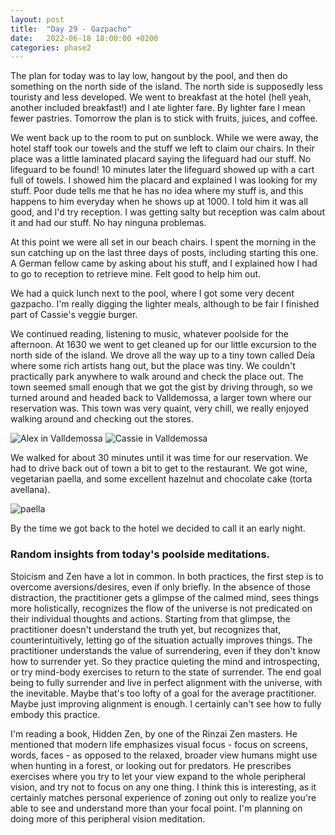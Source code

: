 ```yaml
---
layout: post
title:  "Day 29 - Gazpacho"
date:   2022-06-18 18:00:00 +0200
categories: phase2
---
```


The plan for today was to lay low, hangout by the pool, and then do something on the north side of the island. The north side is supposedly less touristy and
less developed. We went to breakfast at the hotel (hell yeah, another included breakfast!) and I ate lighter fare. By lighter fare I mean fewer pastries. Tomorrow
the plan is to stick with fruits, juices, and coffee.

We went back up to the room to put on sunblock. While we were away, the hotel staff took our towels and the stuff we left to claim our chairs. In their place was a
little laminated placard saying the lifeguard had our stuff. No lifeguard to be found! 10 minutes later the lifeguard showed up with a cart full of towels. I
showed him the placard and explained I was looking for my stuff. Poor dude tells me that he has no idea where my stuff is, and this happens to him everyday
when he shows up at 1000. I told him it was all good, and I'd try reception. I was getting salty but reception was calm about it and had our stuff. No hay
ninguna problemas.

At this point we were all set in our beach chairs. I spent the morning in the sun catching up on the last three days of posts, including starting this one. A German
fellow came by asking about his stuff, and I explained how I had to go to reception to retrieve mine. Felt good to help him out.

We had a quick lunch next to the pool, where I got some very decent gazpacho. I'm really digging the lighter meals, although to be fair I finished part of Cassie's
veggie burger. 

We continued reading, listening to music, whatever poolside for the afternoon. At 1630 we went to get cleaned up for our little excursion to the north side of the
island. We drove all the way up to a tiny town called Deía where some rich artists hang out, but the place was tiny. We couldn't practically park anywhere to walk
around and check the place out. The town seemed small enough that we got the gist by driving through, so we turned around and headed back to Valldemossa, a larger
town where our reservation was. This town was very quaint, very chill, we really enjoyed walking around and checking out the stores.

![Alex in Valldemossa]({{site.baseurl}}/img/2022-06-18-alex-valldemossa.jpg)
![Cassie in Valldemossa]({{site.baseurl}}/img/2022-06-18-cassie-valldemossa.jpg)

We walked for about 30 minutes
until it was time for our reservation. We had to drive back out of town a bit to get to the restaurant. We got wine, vegetarian paella, and some excellent hazelnut
and chocolate cake (torta avellana).

![paella]({{site.baseurl}}/img/2022-06-18-paella.jpg)

By the time we got back to the hotel we decided to call it an early night.

### Random insights from today's poolside meditations.

Stoicism and Zen have a lot in common. In both practices, the first step is to overcome aversions/desires, even if only briefly. In the absence of those distraction,
the practitioner gets a glimpse of the calmed mind, sees things more holistically, recognizes the flow of the universe is not predicated on their individual thoughts
and actions. Starting from that glimpse, the practitioner doesn't understand the truth yet, but recognizes that, counterintuitively, letting go of the situation actually
improves things. The practitioner understands the value of surrendering, even if they don't know how to surrender yet. So they practice quieting the mind and introspecting,
or try mind-body exercises to return to the state of surrender. The end goal being to fully surrender and live in perfect alignment with the universe, with the inevitable.
Maybe that's too lofty of a goal for the average practitioner. Maybe just improving alignment is enough. I certainly can't see how to fully embody this practice.

I'm reading a book, Hidden Zen, by one of the Rinzai Zen masters. He mentioned that modern life emphasizes visual focus - focus on screens, words, faces - as opposed to the
relaxed, broader view humans might use when hunting in a forest, or looking out for predators. He prescribes exercises where you try to let your view expand to the whole
peripheral vision, and try not to focus on any one thing. I think this is interesting, as it certainly matches personal experience of zoning out only to realize you're able
to see and understand more than your focal point. I'm planning on doing more of this peripheral vision meditation.


